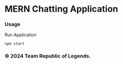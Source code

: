 # MERN Chatting Application

### Usage

Run Application

```
npm start
```

### &copy; 2024 Team Republic of Legends.
